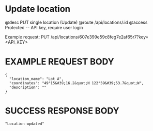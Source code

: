 # Update location
@desc PUT single location (Update)
@route /api/locations/:id
@access Protected -- API key, require user login

Example request: PUT /api/locations/607e399e59c8feg7e2af65r7?key=<API_KEY>

# EXAMPLE REQUEST BODY
```
{ 
  "location_name": "Lot A",
  "coordinates": "49°15&#39;16.2&quot;N 122°59&#39;53.7&quot;W",
  "description": ""
}
```

# SUCCESS RESPONSE BODY
```
"Location updated"
```